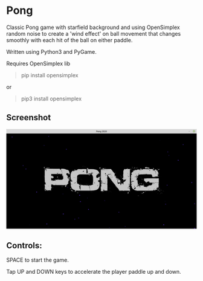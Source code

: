 # Pong

Classic Pong game with starfield background and using OpenSimplex random noise to create a 'wind effect' on ball movement that changes smoothly with each hit of the ball on either paddle.

Written using Python3 and PyGame. 

Requires OpenSimplex lib 

>pip install opensimplex

or

>pip3 install opensimplex

## Screenshot

![screenshot](png/screenshot.png)

## Controls:

SPACE to start the game.

Tap UP and DOWN keys to accelerate the player paddle up and down.
